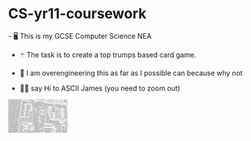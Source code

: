 <h1>CS-yr11-coursework</h1>
- 🖥️ This is my GCSE Computer Science NEA

- 🃏 The task is to create a top trumps based card game.
  
- 🔧 I am overengineering this as far as I possible can because why not
  
- 👋🏻 say Hi to  ASCII James (you need to zoom out)
  
<pre style="Font-size:1">
$B@@@@$$$$@B@@%B@%8&&$%@$$$$B@$@@@$$$$$$B@@@a.,#a-..:*#W*.....##=...*#&WM++W#&a#:*:.......&&@&*a..B..WB.B.$%B-W&.o*MB@o,B@88W..=....+M#+=o++@8#a&..8..$@8+:..%..,B%...&......BM..-.#o:%.:..B@@%MM&..8&&$
$BB@@@$$$@B@$BB$B8&W%B%@$$$@@$$@@$$$$$$@@$@@a.+BMa-:+&%*#&+.:#WW&:---+*+**a*W$&#W&WM*,....+*+..M.,8..W%.&.W&M.&&.WaB%$o*o*#8o..#....o#o+=o-=BBW+#..8..@@&-:,.$..:8B...&......$B..*.+#+W=:..B$@BMMW..*88$
$%@@$$$@@BB$B%@$%&&8$%B$$$@$@$$@@$@$$$$@@$$$,.:+=-:....,,,,,::::-==*WBW#*a=-+a*MW&W#*a=:.......-:,#..............*-%%B+&.......W....o*+o=*,-B8&=#..B..BB&,.=.$..+#&.,.&..-...8%..8.:W**o...B@@@WMM...%B$
$B@$$$$$$@@$%B$B%&&B@%@@@$$$@@@B@$$$$$@B@$$B..*%%%%8Ma=,.,,,,,::,,,:+a*==**W&%BB$B%%B8WWM=............................==.,..+#.*a..W*:*W+#::B8%*#:.B..%B&..*.@..oa8.a.&,.W...#W..@.,8*:M...BB@$&MM+..B@$
$B@$$$$$$BB@8B$B8&8@@B@$$$$@@@BB@$$$$@BB$$@@,.+B$@@BBBBBBBBB%%%B%%8&#o*=---::-+o**a+=-:,..........a8B%8&88%%%8888#,.......&#*M...-+::*#M=..=8@$*#-.B..8@&..o.@..M-$.W.8+.+*+,*W..@..%*.W...$B$$8MWM..BB$
$@$$$$$$@%@B8@@8&&B$@@@$$$$@B@BB$$$$$@@$$$@W..=B$@@@@@BBBBBBBBB%%%8888%88&8888&&&&WWM*a=:....=M&8%B@BBB@@$@$$$@@@@BB@%*.....#8a....:#B&*=.,*%@@o**.:..aa+.+*....a:&#a.W*.-Ma:#&..W..B*.W...8B$$8WW&..%B$
$@$$$$$$%%$%8$B&W8@$$@@$$$$@B@@B@$$$$@@$$$@*,.-%B@@@@@@BBBBBB@$$@@@BB%%%%%%%%88888888%%%B@B88%B@@@$@BB@$@$$@@$$$$$$$@$$@%+.............,+M%@@BB%W&o:*#aa*o&*:.....++=.:=:=*a.....o..@#.W.-.o%@B%W&&..&%$
$@$$$$@B8BB8%$8W&%$$$@@@@$$@@@@B@$@@@@$$$$@=:--%@$$$@$$$@$$$@&o*aoo*M&88%B@$$$@@@BBB@@@@$@@@@@@@$@$@@@@@$$$$$$$$@@$@%B@@B$%*.............................=*M&@8*+*oo&#=+MW**:...oo*.-=:&.............*&$
$$$$$@B%%$%8B@&M8@@@@@$$$$@@B@@@$$@@@$$$$@@=.-=8$$B%%@$$$$$$8=,,,:-=+**+*aa**ao**M8@$$$$$@@@@%@B$$$$@@B@$$@B@@@@B%BB%BB@BB@B&W&%@@@@@%&#+...................................,=#%BB%o=+#Ba...........#=&$
$$$$$@%%@@%%@BWWB$$$$@$@@@@B@@@@$$$@$$$$$@%-.+a##&WM#o-.,*@@*..,,-+=+o*==--::-*o#&%$$$$$$@$$B8$B@B%%%%B@@$@B8%%8&8%%%BB@@B%%$B8&%@@%%%B@@@@@$$$@@B%BB%&M*,.......................................+W=%+%$
$$$$$@%B$BB%@8M&@$@@@@@$$$@B@@@$$$$$$$$$$@M--aW*oWM#**.....&..=*+***=+==-:,:--aWo#8@$$$@$@@BB%$B@BB%%%@$@@%B%888%%8WW88&8B%8%B$8W&8WW8@$$@@@B%8888&88&&&WW&%$$@@@@@@BBB8W#*...........................%$
$@$@@BB@$BBB@&W%$$$@$@@$$$B%@$$$$$@$$$$$$@a=+#WW*@MWMo+a*..+..#B8&&W#*o*oa***=.=#&@@$$$@$@%8%B@@@%@@B%%@B%%B@BB@B8*ooo*#M&8%%8B$B&#o8W&WWWW8%8&MMM#o**+====--+a#8B@@B%%BBBBBBBBB%8&888%%%B$B&#a.......%$
$$@@BBB$$%B$B&&B$$$@$$@$$$B%@$$$$$@$$$$$$B+-*&M8a@M&Ma=+o..%..&$BB@%%%8%BB%Bo..*%B@@$$$@@%8&8888%B$$%B%%BB%@$@@$%#**+a&8W##&%8&8@@8**%#@@B%&WWW&WWW&%B%%@@%W#*#M8%8&8%%%BBBBBBBB%%BBBBB%%%%%%8%%%%%8..W$
$$$@BB@$@%B@%&&@$$$@@$B$$$BB@$$$$$@$$@$$$B-,a@W#o&#M**o*M..M..@B%@@8@8%@B@B=..+%8o*B$$BBB%88&&WWM8@@%@%@@@%BB@@&oo**Mo&&&WooMM##&%@$##B:.:aW@M*#M#o*aM&88%%%8&=+#MW&B@@&W8@BBB%%%BB%%88%%%%%%%%B@@@8..a$
$$$@B@$$BB$B8W8@$$$$$$B$$@BB@@$$$$@B@@$$$%-.a%W*WM#MMMo#B..o..$%%$@&$WB@%$o..a%a..,%@B8&&888&WWWM#WB8B8888&&&%B++o=W&*#*W&*a#WMo#%@@@&a**....a*#MW%%==W8@%Mo+,.MB$%&%BB,=-BBBBBBBBB%%%BB@BBB@@@@@@@%..:$
$@@@B@$@%B$B&WB$@$$$$$@@@@BB@$$$$@@B$@@@@*,.a8W*B##W&Mo*#.+,.+$%%$@&$M@@B*..o%a....B@%&W&&88&&&&Wo*oM&WM*oo*oM&-aMa%&MMWW##*MB%#a8$@BBa..#:..-,..,+#a=-=**a**:.M8M*aM%%.o.BB@@BBBBBBBBBB@@@@@@@@BB@%+..$
$@@@@$$@%B@%&8@@BBBBBBB8&&8@$$$$$@B@@B$$@*::o%@&B#MW&*o#-.&..&@%B$%8%W$Bo..*%*..M..$@&MMW&88&8%8&Mo*o##**oa*:.=-*&MB%88&W#MaaB%&+*@Wo#$#..&*.-...,*M@o-*Wo....=MM*+*#%%.8.B@@@@@B@@$$$@@@$$@@$$@BBBBM..$
$$$@@$$B%@%8&%$@BB@$$$B&%%%%@$$$$BB$B@$$@=,-#%B%W#MM#aaM..8..$B8@$&B88$M..*B&..*..W@8#*###MWW8%%%%8&M###W8W#=..++#*W&%&%M*a=-&%$*a$*8aM@*..M.,..+.o&8&B*8#&#=+%*++M**aW.8.8@$$$B@@BB@@M=:ao*aWB@BBBB&..$
$$@@$$$BB$%88@$@%@@$$$88B%B@B$$$@B@@B@@@B-.=8B8BMMW##oM@..&..$%%$@MBM%@..-%$...*..$&o*o#&&8%%B@@BB%8&W&&8%8&WW+,,=a#W&WMao*+:#@B#*8M*8:oB+......:.W%&&$#%MM%%8,W.a*****.@.*@$$M:.....o+...+:,=M@@B%B8..$
$@@@$$@BB@%&%$$@%@@$B&&B$@%$%@$$BB$@B@$$W..*@@&$#MM**oW#.:a..$%%@B#$#@#..WB&..M..#Ba=oM%B#o*+*a#8@@B%%%B%%%%&*8M+#&WW#a++&#a=*&$%o#$W...a&..:,.,-.88W&$#W&W#@%.%.*:*Moo+W.-@$@a.......o.*.&*&=*@BB%B%..$
$B@$$$B%@B8&B$$@B$$$%%$@$@B@%$$$B@$BB@@$*.,aB@8%*W#oo*&..M..#$8%@B&%W$,.-%$*..B..$W-*B8a==++=-:.,=oWB@$$@BB@@&####M%@8MoMW**o+=W@W*B&....B*.*-..#.#8M&@*M@8#%B.%.W.M*o*M+,.@$@o.*M**..8...a+&=-$BB%%%-.$
$B@$$@%%$%8&B$$%%@$@BBBBBB@BB$$@B@@B$$$$=.-*BBBM#&#*o*&..8..$$8%$BB%%$..&B#..-%..@a=8#*WB&o*aM@Wa*++*8B@BB$@%#.........,o@o*#o,=B8M%8....o8.+a:,*-*8#MB*M88M8@.%.@.oooMB.=.$$@W..a-a..=...-a8+-$@@8%B*.$
$@@$$B%@@8W8$$$BB$$@@@B@%%@B@$$@B@@B$$$$-.=8B%$#W&**o*%..M..@@&%@%B8B&..%B..#-...8=*%%%o+++=-:-=*#8W#W8%BB%M*:............#&*#..%%W%%..a..%a*M,*%*#8##BMM%&W8@.&.@+**#%@.o.@$$8..8.,+.....,#M+-$$$88@8.$
$@$$@BB$B&&B$$$@BBBBB%BB%B$%@$@B@$@B@$$%,.+$@8B*&&**oMM..*.:@%8@$8$&@:.,%@......+#=8%W#8@@$$@%&M##M&WW&WWW##M&Mooa****oMWa=#B&..MB8B8..@..$%B*.o#M*&##B8W@W&BB.M:8**W*@B.#.B&WW..+,:#..,.o.B**=B@@88B8.$
$$$@@%B$8&8@@$$@B%BB%8%BB%BB@@@$$$@B@@$o..aB$88*8W**o&,.#..#$%8$@&@W@..MB$=..:+W@a=8%8@@@@BB%88%B@@@8W****-*&M*ooo*o**a++aW#&$-.=BBB8..8..8%@*.*W#aoa*B&M%#%$@,=M@MM*#BB.#.%&M#..+-o8..*.8.%#W+%@$B&%8.$
$$$$@%BB&&%@@$$@$$BBBBBBB%%BB@$$@$B@@@B=.-#%B%WM8M***&..B..B$%8$@8B88..%@$%%%$$$@a=W%$@%Ma=-:-*#&%BB8#+=oa.+B$@BB@8#+:-#B@&88@#..@BB8..&..+%B*.,8*o+=a%&MMMB$@M+W%Wo*8@$.*.B%%8..B*8%..M.M.##&*&@$B&8%.$
$$$$@%$8W8B$@@@$$B%%B@@@@@@@@$$@@@B@$$B-.=8B8BWW&#oo#8..W..$$%%$%B%%+..B@$@$$$$$@a-MB@&##8M*=*a*88%B&a=*#W..8%88W#+,..a@WB%@B$8..BB%8...o..%%*..Mo*o=*8B8#...*$*WBB$8M##.a.BB8#...&B%..%....#%*M$$B&%%a$
$BB@B@@&&%@$@$@$@BBB@$$$$$$$$$$@$BB@@$8-.+$@8$M&W*#a*8..*..$B8B@8@8B..M@@@@$$$$$@*:M$%WW@&o*&Wo#B%B%M*+a*@..*88B%#=.....M$%8B$%..B$B@*..,..B8*=.#.,+oa*.......8#M%@%W%MM.=.%BB8o...a#..+....M$a*$$B&8BW$
$BB@B$B&&%$@@@B$@BBB@$$$@@@@$$@@$B@$$@#,.*@$8BW&MM&=*-.a-.*$%&@@8$&@..%@$$$$$$$$@=,MB8W*MB8aa*a&B%8WMo*o*@*..=&%&*MBW+o..#8&%@8..$@%8@@....@%#o.*.*###....M@..***W=,:+aM=-.@B@@8:.,..:....=.%%o*@$@&8B%$
$$B$B$8&8B$@@BB@BBBB@$$@@$$$$@@@@B@$$@*..#BB%&M&M&%-*..B..8$%&@@%B&M..B$$$$$$$$$B-,W@8&W##M#*#8%8&WW&Maa#@%#..=8%***-:+++*MW8@o..$BB8$%&=,&WWW#::.*888...*....+o#&+ooM&M#-.@$$$Bo.o..:..,.*.W%#*B$$&&%8$
$@$@@$&&%@@@@B@@BBBB$$$@@$$$@@@$@B@$$B-.-8B%@MW8##a:*..8..B$88@BB%8:.=@$$$$$$$$$%::&@@B%8&WW&8%8&W8%%MaaM$BBM..*W#+:-**,.,*#&8..:BBB%$BW-.....MMWa*B@Bo..*.B8.*oWMoo+o&*M*.W$@$@*,8..*..,.W.a&Ma%$$8&%&$
$$BB$B&&%$@$@B$BBBBB$$$@$$$$@@@$BB@$$8-.+@$WB*&%#***%..#..@%8@@8@%8..M$$$$$$$$$$8:-&@$@BBBB8&WWW8B@@8#aaW@BB@#..:*a+=--=a##W%&..#@B%B@B,......+M&oMB$BB..*:#a,#*&a+-oB&aM%,a$@@$*,*..+..*.o.+M8*&$$%&%8$
$@@$@%&&%$@$B@@%BB@B@$$@$$$@@$@$B@$$@M-,***===*WW#aa+.-:.+@8&$@WB&&..8$$$$$$$$$$&:=&@$$$$@BB%8%B$$$BM**oWB%B$$&+.:+a***oM8BB8&..%@@BB@B..W#oM.-aM*o%B%$..o*,..Mo&=+W&M8#88-.$$$@M.--.W..@.a.,WB*#@$%&8%$
$@@@B8&&BB@@B@B%B@@@@$$$$$$@$$@$B@$$@a-M#a*::*#W&88M#oa+:**+a**#%M#..%$$$$$$$$$$&-+&B@@@$$@@@$@BB@@8MM#a*&8%BB@BM**#&888B@B8&&..@@@B@@B=......*-W*a%M#M,..8+..*+8+-&@@W+oMa.$@$$&..W-o,.-:.-.W$aoB$%W8B$
$@@$B8&&$%@B%$B%B@B@@$$$@@@$@@@@B@$$B..-*#8@$$$$@@@BBB88Wo*o#MM&%Wo..%$$$$$$$$$$&=+WB$$$@$$$$@B%B@@%M*a=--*&%B%@$BWW8B%8WW&8WW..$$@@$@BW**:..-M:*oa%a&+...&...*-8o-M&B%+=*#.$@$$%..W+Ma..=.=.M@oa%$B&8@$
$@$$%&W8@%$%B@%B@@B@$$$$$@@@@@$BB$@@B..-:,..,:::,,,:::-=*a*W%BB@$@B,.&$$$$$$$$$$%=-&B@$$$$$$@@B%$@&*=**a=,..#%8%BBBBB@$B88%%W*..@$B@$@$@B%%8&%%=Woa8+W*.......#:&#-o%8&#a-M.$B%&8..o*W*..-.=.W%**8$@&8B$
$$$B8WWB%BBB@B%B@@@@$$$$$$$$$$@B$$$$W..B&**-,.......................,&$$$$@$$$$$@+-W%@$$@@$$@$@%@B*==*WWa....#&&%BB@@@@@$@@%W...@$@$$@$$$$$%8$B+8*#%*M*,....8B@:W8*&oWM#:*&.$%M*=+.a-:%..-+=,%&M+&$@8&B$
$@$%8W&@%@BB$B%B@B@$@$$$$$$$$$@@$$@@:..B@@@@@BBBBBB%%%8W#o+:.......,a8$$$@@$$$$$@*-WBB@$$@$$@@$%8&oM*o%%#*&=:o&&%$$$$@$$$$B%M..M$$@$$$@BBB%Wo-,+8aWB%B&$B*-a@$@:W8:M#Wao:*W.@Waao#*&#:=..*%M+@M&+M$$8&B$
$@$%&M8@B$BB@%%B@B@$@@@$$$$@@$@@$$$B..o@$@@@@@$@@@@@@$@@@@@BBBBBBBBBB@$$$@@$@$@$@*-WB@@$$@$$@@$%88WMoM@@&Mo-,o%%%B$$@$$$$@@8=..@$@$$$$@$$@BW,..,=...............a&=**..:..W.8##W8$#*o=..,MB#,MMB**@$8&B$
$@@8WWBBB@B@B8%@@@@@$$$$$$$$$@@@@$@%..8@$$$$$$$$@@@@@@@@@$$$@@$$@@@@@@$$$$@$$$@$@*-WB@@@@@$$$@$B8&8&W8B&a:...o&BBB$$$$$$$$@8..*$$$$%8%@%%B%a.+%&*+..............:.-8*o**-.M...:+*a,..o,,:W#*.:W$a*B$8&B$
$$B&W&@B@$B$%8B@@$$@$$$$$$$$$$$$@$@8..%@$$$$$$$$$$$$$$$$$$$$$$$$$$$$$$@@$$$$$$$$@*-WB@@@@@$$@@@$B88&8B%*-..,#8&8B@$$$$$$@@B8..8@@$$&BWBBBB%=.-,::+**o&B@$$B%%BBB%8W#+:...:#....,:=aMW#M#:*+a...:.......$
$$%&W8$B$@@@%%BB@@@@$$$$$$$$@@@@@$@o..%@$$$$$$$$$$$$$$$$$$$$$$$$$$$$$$$$$$$$$$$$@*-&B@BB$$$@%%@$@@@8WMWa**M%$$B%@$$$$$$@@$%a..B@@@@&&M@$$$Bo,.........................:aW%B@%%%@$$B%8%BBWo#8&+,-.......$
$@8&&%@@$@$B%B%B@$$$$$$$$$$$$$@@@$@-.:%@@$$$$$$$$$$$$$$$$$$$$$$$$$$$$$$$$$$$$$$$@a-WB@BB$$$@B@@@@@B8&@%Ma*#&%%%B@@@$$$$@$@%..=B@@@B8&%$$$$B888&&W#oa+,....................................+oM&B@@@@$$$@$
$B8&&B$@@$$B%BBB$$$$$$$$$@$$$@@$@$$..*8@@$$$$$$$$$$$$$$$$$$$$$$$$$$$$$$$$$$$$$$$$o-#BBB@$$$@@@B&WMM*++oa-...*MW&%BB@@@@@@B%..&@$$$$$@$$$$$BBBBBBBBBBBBBBB%%B%%%B@B%%8Ma:...............................$
$%888@@$$@@@BBB@$$$$$$$$$$@@@B@$$$B..o&B@$$$$$$$$$$$$$$$$$$$$$$$$$$$$$$$$$$$$$$$@M:aBBB@@@@@B&#*oo**a=---:...,+*W%%BB@BBB%#..B@$$$$$@$$$$@@@BB@@BBB@@@B@@@BBBBBBBBBB%%%%%%%%8888888%%888M*:............$
$8&8%@$$$@B@B%B$$$@@$$$@@@@@@%@$$$M..aWB@@@@$$$$$$$$$$$$$$$$$$$$$$$$$$$$$$$$$$$$@8-=%BB@@@@B8M*#W&&WW#*o*#*+...=o&%B@@BB@B,..B$$$$$@@@@@@$$$@@@@BBB@@@@@@@@BBB@@@@@@B@$$$$$@&+..............*8B%%8888&&$
$&8%B$$$$BB$B%B$$$$$$$@@BBB@@%@@$@*.aaW***a*-:::,...:=:...........=o#M8@$$$$$@$$$B+-W%BBB%BB%WWBB%%BB8W#o*+**8MooM8BB%%BB8..#@$$$$@$@$$$$$$$$@@@@$@@@@@@@@@@@@@@$@@@$$@@@@B%#.................W$BBBBB@@$
$&%B$$@BB8%%8&%BB$$$$$$@@@B@%B$$$$=,Mo8MMMMo+=-:,...:-...........................8#=*8BB%%B@B&#M&88&MMM#M&Ma=-o8W#W8%%%%%+..%$$$$$$@B@@@@@$$$$$$@@$$@$$@@@@$$$$@@$$$$$@@@@@BW,:**=---+*ao*#W#.+@$@@$@BB$
$&%B$@@BB8%8&8BB%B$$$$$@BBBB8B$$$@+-o,+@%W#M8$$@8MWW&Bo#WWWB%W*#8@&a=:...........=%o*WB@@$@$@B8&%B@$BB8Mo*a#&@8BBWW&%%%%&..o@$$$$$$@$$$$$$$$$$$$$$$$$$$$$$$$$$$$$$$$$$B@@@B%W+:========--==::,+@$$$$@@B$
$8%@$@$$@%B@%%B@$BB$$$B%88B88@$$@&**8M-ooa#&%B@&Bo+*###@#++*****-:.............+..*%a*%B$$$@@@@B888B$$$@@%&MMMW8B88BB%%8#..,....:-:,:.......,=oM*aoM&8%B$$$$$$$$$$$$$$@@BBBB%#a**aaaaooaaaooooM@$$$$@@@$
$8B$@@$$@%B@BB@@@BB$@8&W&8%W%@@$BM*WW#=+o-*#&%%#M:a-=**oM**#*#MW8@@W+:...........:W%&oW%B@@@@$$@%8&W&8%8&&%8%88B%8%@B%8W8a.............................*%@@@@@$$$$$$$$@B@$$$$B8&&&&&WWWW&8888%BB@@$$$@@$
$8B$B@$$@%@BB@$@$B%8&WW&&8&MB$@$B*+W8@*=M-,--:-+-....,..aW8@B&**+.............W..*@W%M*&%B$$$@BBB%B%%%B%8%BB@@B%%%BB88&8W=,.:=-.......*#**a,............M@$$$$$$$$$$$@@$$$$$$$B%88M..:aooo*&%W+...oB$$$$
$%@$BB@$B%$B@@@$$8WWW8B%BBMM@$$$%a-88@o:88W**==oo-..+*=::.....:--:aMB@#&&@BWa+*#%BoM+8*W88@$@@$$$@BB%&Mo**ao#MW&%@@B%8&&-aW&&&&%@$$$$$@%#+,-*o+...-#*:..-8B$$$$$$$$$$$$$$$$$$$$$$B................,M&W#$
$%@$@@@$B%@BBB@@8MW8%B@B@%*W@$$@W*+@WW+.%$@$$$@$$$@#oM&&8&ooM8%**.............,M@B=%.%*MB8%@$$@@@@@%&Mo++*aao#W8%$@%88%=:%B@B@$@$@@B%%88W*#WMMMMM#*##*.......@$$$@@$$$$$$$$$$$$@@%......,.......Mo=oBB@$
$B$@@@@@BB@@$$@BWW8%B@BB@W#%@$@BMaMo-:..%%%B$B8&&%8.....-.......+@$@%WW8B%8MaM8%&8.*..,M@@88B@$$$B@@%88W8$$$@%%BB%88B@B==MMMMW88%B@@$$@@B8&&%@@@$$BWMWa......&$$$$$$$$$$$$$$$$@@BB*..B#*8B@BM*..*W**W&W$
$B$BB@@B%%BB%B$BW&B@@@@B@M#%@@@BM*8***..W#*MB8WMMWa......,.......&8%88@$$$$&*#M&8B.....=BB@88%@$@@BB%&#oo#W&8B%&WM&@WWW*.........,-*o*oaooo*+==+++++++=++==..*@$$$$$$$$$$$$$@@@BB@8..%MW@@@$8*..8%W+*$B$
$B$@BB%%%BBB@BB8M&@@$@B@@MM%%%B%W*&MoB..%%8#@&M%88..-M&#.*.8@&&..:+ooM@%8%@=.:+*a8..W+..B8%$B88%@$@BB%&M**#MM#*o*&%aao:...............................,:::-..*@$$$$$$$$$$$$$@$$%B$%..8W8@$B@@&..%BW*#B8$
$@$$BB%8%88&&&&WM8@$@BB@BW&888%%WW*ooa.#@BMM$WW@%B..$W$B.*.8@%#,=:-=-*8##WB......B...@..BB8&B$%8%@@BB@B%&M##*oaM@M++M*..%%8&W#*:.............................8o*a#8@@$$$$$$$$$$%B@%..8W8@@%BB@-:8B&a#@%$
$@$$@@@%@@@@B8&W8B@$@BB$B88888%%W%*Mo..BB%&%&#8$B@..&&B**=*8%&a+@W##.-WM&M@..-+..$o..@..B@B8&8B@B%%%%%%8&WWMM&B8a-+#%M..&8$@@@B@$$@%%%88888&WWW*oo*,......:,+=.....=====+aMB@$$BB@%..@W8@@8B8%+:W%&ao@8$
$$$$@BBB$$@%8&8%@$$@B%@$BBBB%%%%&**&#..B%8&Bo&@8&B..W&a.........,M%%.:MMWM8..%...$...&..8B@@%88%B$$$$$@$$$$$%Ma-,+#8B8..8&$B@B%$B@B@$$$$@B@@@@%@B%@@BB%#*:=:,:.....++ao*++*WB@$$@B%..#&%@$8$8%o-*%%o*8%$
$$$$@@BB$@%8&%B@@@@B%%@@B@@@@BBB&a*M&..@B88&MB%%B=..=..............-.+#WMW=..@:..$..#M..&8@$B%%%%888%%%%%%8#+:,:*W%BBB..8&$B@B%$@$BB$$$$@B$$@@%@8&%%%@o.-%&+.B.-...B%%%B@WaW@$@$%%B..:8B@@%@88M=o8%Ma8&$
$@@$@@BBB%8%B@BBB@@B%@$B%@$$@BBBB:,M..+B@88&#8@8@..%...*%B@@@@@8a,..:WM&88..+BW..@...:.-W&B@@B%BBBB%BBBB%&**=*oM8B@@%%..#W$B$@%$@$B@$$$$B%@$@B8BMMWW%@+.Wa-,.:....aW%W%8@WaW@$@$%%@+..%B@@B%%WW+a&8Ma8&$
$@@$$@@B88%B@@@@@@@BB@@%%@@@@@@B&+*W..B@B&8@&&$8B....-8@$$$$$$$$$$8#W@M&8&.......$=....*MW%@@@B@@@@@B@@B8Ma**W8B@@@@BB...W@B@B%@%%%B$$@@%&&&88W%*WW#8@#.-%,*.,:=+%M*@&@%$WoWB$$@B%@*..%@@@$8BM8aaW&#*M8$
$@@$$BB%%BB@@@@@@$@B@@$%BBB@BBBB#*o*..$$B&BB&8B8@.+.:%@@$$$$$$$$$$$$@%W8&8*.....a@@M..oMMW8B@$@B@B@$@@%8W#*#&8%BB@$@BB#..#B888&$B$%%@BBBMaao#W##:-:.,o%&8....,WW&@W*@&@%@W*MB$$$@BBW..B@B@$&%M%oa&8M**@$
$@@@B%%%BB@@@@@@$$@@@@$B@@BBBBB@#W##..@@%%$%&B8%M.a.%@$$$$$$$$$$$$$$B%8W##M8B@@@@@$$@%WMMW&%@$@@BB@@B%8WM**W8%%B@$$@@BB..a@%@%8@&8&8&&88#M@@8#aW,o#Ma*%&+.....MM*o8*B&$8$&*MB$$$@B$8..8%B@$%%WB#aW8M*aB$
$@@BB@BBB@@@@@@@@@@BB@$@@BB%BB@@M,...a888B$B&&&%*=.-B$$$$$$$$$$$$$$@@B%%@$$@$$$@$$$$B8&WWW&%B@$$$$@B%%8&WMW8%BB$$$$$@@B...B8MM%@W@888%BB%M**MM#M,..,+WB+...%....*a*#%8B%$&*#B$$@$B@8..8W@B@BBW@MaW8M**%$
$BBBB@@@$$@@BBBBBBBBB@@@BB@BB%W*....*B%%B@@B%88B*+a%@$$$$$$@$$$$$$$@$$$$@BB$$@@$$$$@B%8&&WW&8%%%%%BBBBB%8&&8%B%BB@BB@BMa..#%8%%8MWB@$$$@@BB8#*+#a-+WB$W..,-+&...&WaM8BBB$8##%@$$$B@8..@W@B@B%WBWaW&#a+&$
$B%BBB8&W#**#W%@@@BB@$$$@@@@BW+=a&@@$$$$$$$$$$$$$@@@$$$$$$$$$$@$$$@@@@BBB@@B@@$$$$$@B%8&W#****oao#MWWWM#*oa*-............-+#B$$@%%@@$$@@$$@$$@$$$$$@$%#=....-a..8&M8&%%%@8M*8@$$$B@8..MMBB@B%8B&oW8M*+#$

</pre>
